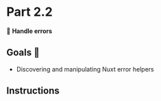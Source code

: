 # Part 2.2

🚀 **Handle errors**

## Goals 🎯

-   Discovering and manipulating Nuxt error helpers

## Instructions
